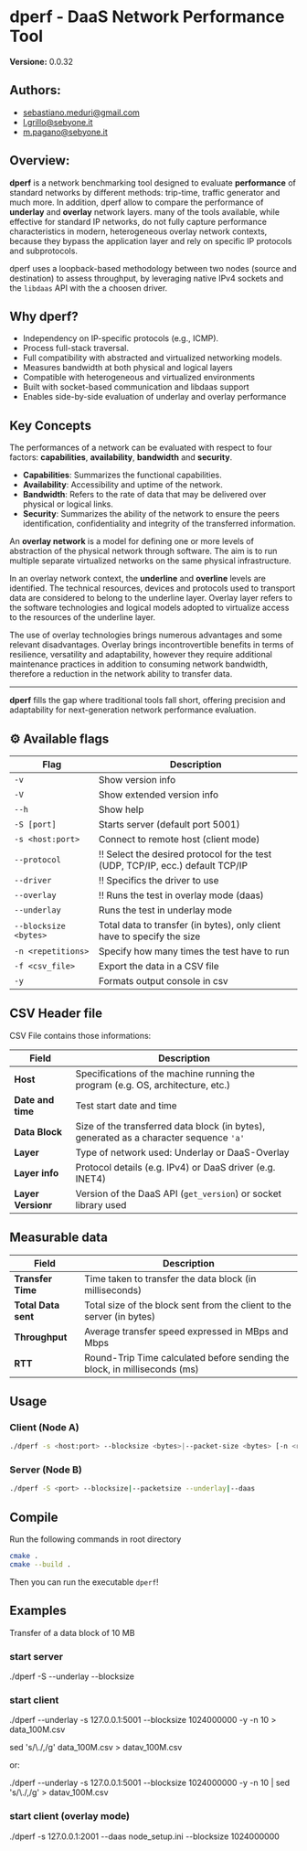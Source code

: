 # dperf - DaaS Network Performance Tool

**Versione:** 0.0.32

## Authors:
- sebastiano.meduri@gmail.com
- l.grillo@sebyone.it
- m.pagano@sebyone.it


## Overview:

**dperf** is a network benchmarking tool designed to evaluate **performance** of standard networks by different methods: trip-time, traffic generator and much more. In addition, dperf allow to compare the performance of **underlay** and **overlay** network layers.
many of the tools available, while effective for standard IP networks, do not fully capture performance characteristics in modern, heterogeneous overlay network contexts, because they bypass the application layer and rely on specific IP protocols and subprotocols.

dperf uses a loopback-based methodology between two nodes (source and destination) to assess throughput, by leveraging native IPv4 sockets and the `libdaas` API with the a choosen driver.

## Why dperf?

- Independency on IP-specific protocols (e.g., ICMP).
- Process full-stack traversal.
- Full compatibility with abstracted and virtualized networking models.
- Measures bandwidth at both physical and logical layers
- Compatible with heterogeneous and virtualized environments
- Built with socket-based communication and libdaas support
- Enables side-by-side evaluation of underlay and overlay performance

## Key Concepts

The performances of a network can be evaluated with respect to four factors: **capabilities**, **availability**, **bandwidth** and **security**.

- **Capabilities**: Summarizes the functional capabilities.
- **Availability**: Accessibility and uptime of the network.
- **Bandwidth**: Refers to the rate of data that may be delivered over physical or logical links.
- **Security**: Summarizes the ability of the network to ensure the peers identification, confidentiality and integrity of the transferred information.


An **overlay network** is a model for defining one or more levels of abstraction of the physical network through software. The aim is to run multiple separate virtualized networks on the same physical infrastructure.

In an overlay network context, the **underline** and **overline** levels are identified. The technical resources, devices and protocols used to transport data are considered to belong to the underline layer.  Overlay layer refers to the software technologies and logical models adopted to virtualize access to the resources of the underline layer.

The use of overlay technologies brings numerous advantages and some relevant disadvantages.
Overlay brings incontrovertible benefits in terms of resilience, versatility and adaptability, however they require additional maintenance practices in addition to consuming network bandwidth, therefore a reduction in the network ability to transfer data.




---

**dperf** fills the gap where traditional tools fall short, offering precision and adaptability for next-generation network performance evaluation.




## ⚙️ Available flags


| Flag               | Description                                                                                          |
|--------------------------|----------------------------------------------------------------------------------------------------|
| `-v`                     | Show version info                                                         |
| `-V`                     | Show extended version info                                                       |
| `--h`                    | Show help                                                                              |
| `-S [port]`              | Starts server (default port 5001)                                     |
| `-s <host:port>`         | Connect to remote host (client mode)                                   |
| `--protocol`             | !! Select the desired protocol for the test (UDP, TCP/IP, ecc.)  default TCP/IP                 |
| `--driver`               | !! Specifics the driver to use  |
| `--overlay`              | !! Runs the test in overlay mode (daas)     |
| `--underlay`             | Runs the test in underlay mode             |
| `--blocksize <bytes>`    | Total data to transfer (in bytes), only client have to specify the size |
| `-n <repetitions>`       | Specify how many times the test have to run               |
| `-f <csv_file>`          | Export the data in a CSV file                               |
| `-y`                     | Formats output console in csv                                                                     |


## CSV Header file

CSV File contains those informations:

| **Field**                     | **Description**                                                                                 |
|------------------------------|--------------------------------------------------------------------------------------------------|
| **Host**                     | Specifications of the machine running the program (e.g. OS, architecture, etc.)                |
| **Date and time**               | Test start date and time                                                                    |
| **Data Block**   | Size of the transferred data block (in bytes), generated as a character sequence `'a'` |
| **Layer**                    | Type of network used: Underlay or DaaS-Overlay                                                |
| **Layer info**       | Protocol details (e.g. IPv4) or DaaS driver (e.g. INET4)                                    |
| **Layer Versionr**           | Version of the DaaS API (`get_version`) or socket library used                      |

## Measurable data

| **Field**                     | **Description**                                                                                 |
|------------------------------|--------------------------------------------------------------------------------------------------|
| **Transfer Time**   | Time taken to transfer the data block (in milliseconds)                                |
| **Total Data sent**      | Total size of the block sent from the client to the server (in bytes)                             |
| **Throughput**               | Average transfer speed expressed in MBps and Mbps                                         |
| **RTT**                      | Round-Trip Time calculated before sending the block, in milliseconds (ms)                   |




## Usage

### Client (Node A)
```bash
./dperf -s <host:port> --blocksize <bytes>|--packet-size <bytes> [-n <repetitions>|-c<ping-count>]  --underlay|--daas [-f <file.csv>] 

```
### Server (Node B)
```bash
./dperf -S <port> --blocksize|--packetsize --underlay|--daas
```

## Compile

Run the following commands in root directory

```bash
cmake .
cmake --build .
```
Then you can run the executable `dperf`!

## Examples

Transfer of a data block of 10 MB

### start server
./dperf -S --underlay --blocksize

### start client
./dperf --underlay -s 127.0.0.1:5001 --blocksize 1024000000 -y -n 10 > data_100M.csv

sed 's/\\./,/g' data_100M.csv > datav_100M.csv

or:

./dperf --underlay -s 127.0.0.1:5001 --blocksize 1024000000 -y -n 10 | sed 's/\\./,/g' > datav_100M.csv

### start client (overlay mode)

./dperf -s 127.0.0.1:2001 --daas node_setup.ini --blocksize 1024000000